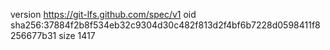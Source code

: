 version https://git-lfs.github.com/spec/v1
oid sha256:37884f2b8f534eb32c9304d30c482f813d2f4bf6b7228d0598411f8256677b31
size 1417

